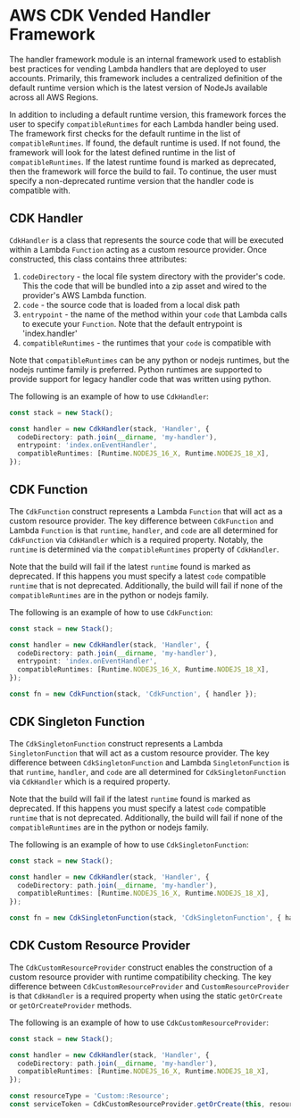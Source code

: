 # AWS CDK Vended Handler Framework

The handler framework module is an internal framework used to establish best practices for vending Lambda handlers that are deployed to user accounts. Primarily, this framework includes a centralized definition of the default runtime version which is the latest version of NodeJs available across all AWS Regions.

In addition to including a default runtime version, this framework forces the user to specify `compatibleRuntimes` for each Lambda handler being used. The framework first checks for the default runtime in the list of `compatibleRuntimes`. If found, the default runtime is used. If not found, the framework will look for the latest defined runtime in the list of `compatibleRuntimes`. If the latest runtime found is marked as deprecated, then the framework will force the build to fail. To continue, the user must specify a non-deprecated runtime version that the handler code is compatible with.

## CDK Handler

`CdkHandler` is a class that represents the source code that will be executed within a Lambda `Function` acting as a custom resource provider. Once constructed, this class contains three attributes:
1. `codeDirectory` - the local file system directory with the provider's code. This the code that will be bundled into a zip asset and wired to the provider's AWS Lambda function.
2. `code` - the source code that is loaded from a local disk path
3. `entrypoint` - the name of the method within your `code` that Lambda calls to execute your `Function`. Note that the default entrypoint is 'index.handler'
4. `compatibleRuntimes` - the runtimes that your `code` is compatible with

Note that `compatibleRuntimes` can be any python or nodejs runtimes, but the nodejs runtime family is preferred. Python runtimes are supported to provide support for legacy handler code that was written using python.

The following is an example of how to use `CdkHandler`:

```ts
const stack = new Stack();

const handler = new CdkHandler(stack, 'Handler', {
  codeDirectory: path.join(__dirname, 'my-handler'),
  entrypoint: 'index.onEventHandler',
  compatibleRuntimes: [Runtime.NODEJS_16_X, Runtime.NODEJS_18_X],
});
```

## CDK Function

The `CdkFunction` construct represents a Lambda `Function` that will act as a custom resource provider. The key difference between `CdkFunction` and Lambda `Function` is that `runtime`, `handler`, and `code` are all determined for `CdkFunction` via `CdkHandler` which is a required property. Notably, the `runtime` is determined via the `compatibleRuntimes` property of `CdkHandler`.

Note that the build will fail if the latest `runtime` found is marked as deprecated. If this happens you must specify a latest `code` compatible `runtime` that is not deprecated. Additionally, the build will fail if none of the `compatibleRuntimes` are in the python or nodejs family.

The following is an example of how to use `CdkFunction`:

```ts
const stack = new Stack();

const handler = new CdkHandler(stack, 'Handler', {
  codeDirectory: path.join(__dirname, 'my-handler'),
  entrypoint: 'index.onEventHandler',
  compatibleRuntimes: [Runtime.NODEJS_16_X, Runtime.NODEJS_18_X],
});

const fn = new CdkFunction(stack, 'CdkFunction', { handler });
```

## CDK Singleton Function

The `CdkSingletonFunction` construct represents a Lambda `SingletonFunction` that will act as a custom resource provider. The key difference between `CdkSingletonFunction` and Lambda `SingletonFunction` is that `runtime`, `handler`, and `code` are all determined for `CdkSingletonFunction` via `CdkHandler` which is a required property.

Note that the build will fail if the latest `runtime` found is marked as deprecated. If this happens you must specify a latest `code` compatible `runtime` that is not deprecated. Additionally, the build will fail if none of the `compatibleRuntimes` are in the python or nodejs family.

The following is an example of how to use `CdkSingletonFunction`:

```ts
const stack = new Stack();

const handler = new CdkHandler(stack, 'Handler', {
  codeDirectory: path.join(__dirname, 'my-handler'),
  compatibleRuntimes: [Runtime.NODEJS_16_X, Runtime.NODEJS_18_X],
});

const fn = new CdkSingletonFunction(stack, 'CdkSingletonFunction', { handler });
```

## CDK Custom Resource Provider

The `CdkCustomResourceProvider` construct enables the construction of a custom resource provider with runtime compatibility checking. The key difference between `CdkCustomResourceProvider` and `CustomResourceProvider` is that `CdkHandler` is a required property when using the static `getOrCreate` or `getOrCreateProvider` methods.

The following is an example of how to use `CdkCustomResourceProvider`:

```ts
const stack = new Stack();

const handler = new CdkHandler(stack, 'Handler', {
  codeDirectory: path.join(__dirname, 'my-handler'),
  compatibleRuntimes: [Runtime.NODEJS_16_X, Runtime.NODEJS_18_X],
});

const resourceType = 'Custom::Resource';
const serviceToken = CdkCustomResourceProvider.getOrCreate(this, resourceType, { handler });
```
